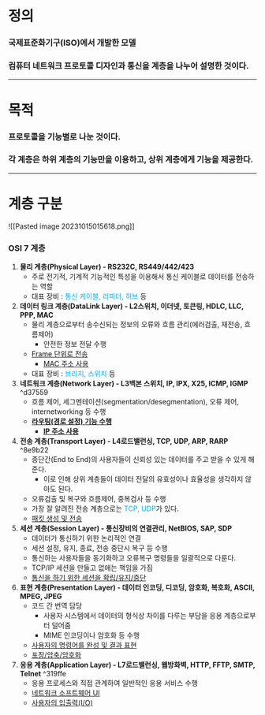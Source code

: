 # 정의
### 국제표준화기구(ISO)에서 개발한 모델
### 컴퓨터 네트워크 프로토콜 디자인과 통신을 계층을 나누어 설명한 것이다.

---

# 목적
### 프로토콜을 기능별로 나눈 것이다.
### 각 계층은 하위 계층의 기능만을 이용하고, 상위 계층에게 기능을 제공한다.

---

# 계층 구분
![[Pasted image 20231015015618.png]]
### OSI 7 계층
1. **물리 계층(Physical Layer) - RS232C, RS449/442/423**
	- 주로 전기적, 기계적 기능적인 특성을 이용해서 통신 케이블로 데이터를 전송하는 역할
	- 대표 장비 : <font color="#00b0f0">통신 케이블, 리피터, 허브</font> 등
2. **데이터 링크 계층(DataLink Layer) - L2스위치, 이더넷, 토큰링, HDLC, LLC, PPP, MAC**
	- 물리 계층으로부터 송수신되는 정보의 오류와 흐름 관리(에러검출, 재전송, 흐름제어)
		- 안전한 정보 전달 수행
	- <u>Frame 단위로 전송</u>
		- <u>MAC 주소 사용</u>
	- 대표 장비 : <font color="#00b0f0">브리지, 스위치</font> 등
3. **네트워크 계층(Network Layer) - L3백본 스위치, IP, IPX, X25, ICMP, IGMP** ^d37559
	- 흐름 제어, 세그멘테이션(segmentation/desegmentation), 오류 제어, internetworking 등 수행
	- **<u>라우팅(경로 설정) 기능 수행</u>**
		- **<u>IP 주소 사용</u>**
4. **전송 계층(Transport Layer) - L4로드밸런싱, TCP, UDP, ARP, RARP** ^8e9b22
	- 종단간(End to End)의 사용자들이 신뢰성 있는 데이터를 주고 받을 수 있게 해준다.
		- 이로 인해 상위 계층들이 데이터 전달의 유효성이나 효율성을 생각하지 않아도 된다.
	- 오류검출 및 복구와 흐름제어, 중복검사 등 수행
	- 가장 잘 알려진 전송 계층으로는 <font color="#00b0f0">TCP, UDP</font>가 있다.
	- <u>패킷 생성 및 전송</u>
5. **세션 계층(Session Layer) - 통신장비의 연결관리, NetBIOS, SAP, SDP**
	- 데이터가 통신하기 위한 논리적인 연결
	- 세션 설정, 유지, 종료, 전송 중단시 복구 등 수행
	- 통신하는 사용자들을 동기화하고 오류복구 명령들을 일괄적으로 다룬다.
	- TCP/IP 세션을 만들고 없애는 책임을 가짐
	- <u>통신을 하기 위한 세션을 확립/유지/중단</u>
6. **표현 계층(Presentation Layer) - 데이터 인코딩, 디코딩, 암호화, 복호화, ASCII, MPEG, JPEG**
	- 코드 간 번역 담당
		- 사용자 시스템에서 데이터의 형식상 차이를 다루는 부담을 응용 계층으로부터 덜어줌
		- MIME 인코딩이나 암호화 등 수행
	- <u>사용자의 명령어를 완성 및 결과 표현</u>
	- <u>포장/압축/암호화</u>
7. **응용 계층(Application Layer) - L7로드밸런싱, 웹방화벽, HTTP, FFTP, SMTP, Telnet** ^319ffe
	- 응용 프로세스와 직접 관계하여 일반적인 응용 서비스 수행
	- <u>네트워크 소프트웨어 UI</u> 
	- <u>사용자의 입출력(I/O)</u>